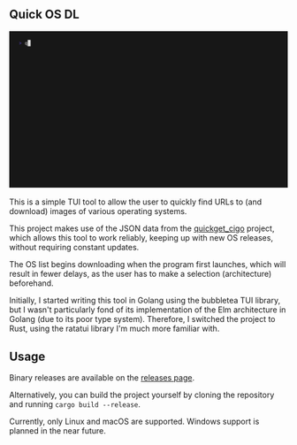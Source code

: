 ## Quick OS DL

![Preview](/.github/preview.gif)

This is a simple TUI tool to allow the user to quickly find URLs to (and download) images of various operating systems.

This project makes use of the JSON data from the [quickget_cigo](https://github.com/lj3954/quickget_cigo) project,
which allows this tool to work reliably, keeping up with new OS releases, without requiring constant updates.

The OS list begins downloading when the program first launches, which will result in fewer delays, as the user
has to make a selection (architecture) beforehand.

Initially, I started writing this tool in Golang using the bubbletea TUI library, but I wasn't particularly fond
of its implementation of the Elm architecture in Golang (due to its poor type system). Therefore, I switched the project
to Rust, using the ratatui library I'm much more familiar with.

## Usage

Binary releases are available on the [releases page](https://github.com/lj3954/quickosdl/releases).

Alternatively, you can build the project yourself by cloning the repository and running `cargo build --release`.

Currently, only Linux and macOS are supported. Windows support is planned in the near future.
